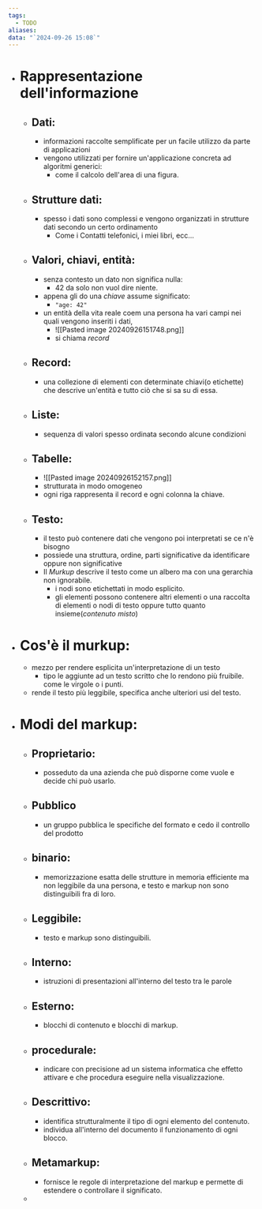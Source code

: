 ```yaml
---
tags:
  - TODO
aliases: 
data: "`2024-09-26 15:08`"
---
```

- # Rappresentazione dell'informazione
	- ## Dati:
		- informazioni raccolte semplificate per un facile utilizzo da parte di applicazioni
		- vengono utilizzati per fornire un'applicazione concreta ad algoritmi generici:
			- come il calcolo dell'area di una figura.
	- ## Strutture dati:
		- spesso i dati sono complessi e vengono organizzati in strutture dati secondo un certo ordinamento 
			- Come i Contatti telefonici, i miei libri, ecc...
	- ## Valori, chiavi, entità:
		- senza contesto un dato non significa nulla:
			- 42 da solo non vuol dire niente.
		- appena gli do una _chiave_ assume significato:
			- `"age: 42"`
		- un entità della vita reale coem una persona ha vari campi nei quali vengono inseriti i dati,
			- ![[Pasted image 20240926151748.png]]
			- si chiama _record_
	- ## Record:
		- una collezione di elementi con determinate chiavi(o etichette) che descrive un'entità e tutto ciò che si sa su di essa. 
	- ## Liste:
		- sequenza di valori spesso ordinata secondo alcune condizioni 
	- ## Tabelle:
		- ![[Pasted image 20240926152157.png]]
		- strutturata in modo omogeneo 
		- ogni riga rappresenta il record e ogni colonna la chiave.
	- ## Testo:
		- il testo può contenere dati che vengono poi interpretati se ce n'è bisogno
		- possiede una struttura, ordine, parti significative da identificare oppure non significative 
		- Il _Murkup_ descrive il testo come un albero ma con una gerarchia non ignorabile.
			- i nodi sono etichettati in modo esplicito.
			- gli elementi possono contenere altri elementi o una raccolta di elementi o nodi di testo oppure tutto quanto insieme(_contenuto misto_)
- # Cos'è il murkup:
	- mezzo per rendere esplicita un'interpretazione di un testo
		- tipo le aggiunte ad un testo scritto che lo rendono più fruibile. come le virgole o i punti. 
	- rende il testo più leggibile, specifica anche ulteriori usi del testo.
- # Modi del markup:
	- ## Proprietario: 
		- posseduto da una azienda che può disporne come vuole e decide chi può usarlo.
	- ## Pubblico 
		- un gruppo pubblica le specifiche del formato e cedo il controllo del prodotto
	- ## binario:
		- memorizzazione esatta delle strutture in memoria efficiente ma non leggibile da una persona, e testo e markup non sono distinguibili fra di loro.
	- ## Leggibile:
		- testo e markup sono distinguibili.
	- ## Interno:
		- istruzioni di presentazioni all'interno del testo tra le parole 
	- ## Esterno:
		- blocchi di contenuto e blocchi di markup.
	- ## procedurale:
		- indicare con precisione ad un sistema informatica che effetto attivare e che procedura eseguire nella visualizzazione.
	- ## Descrittivo:
		- identifica strutturalmente il tipo di ogni elemento del contenuto.
		- individua all'interno del documento il funzionamento di ogni blocco.
	- ## Metamarkup:
		- fornisce le regole di interpretazione del markup e permette di estendere o controllare il significato.
	- 